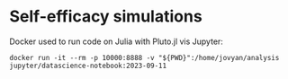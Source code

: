 # Self-efficacy simulations

Docker used to run code on Julia with Pluto.jl vis Jupyter:

```
docker run -it --rm -p 10000:8888 -v "${PWD}":/home/jovyan/analysis jupyter/datascience-notebook:2023-09-11
```
